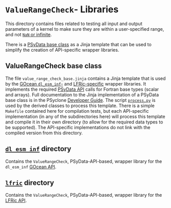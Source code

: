 # ``ValueRangeCheck``- Libraries

This directory contains files related to testing all input and output
parameters of a kernel to make sure they are within a user-specified range,
and not [``NaN`` or infinite](
https://psyclone.readthedocs.io/en/latest/user_guide/psy_data.html#psydata-value-range-check).

There is a [PSyData base class](
https://psyclone.readthedocs.io/en/latest/developer_guide/psy_data.html#psydata-base-class)
as a Jinja template that can be used to simplify the creation of API-specific
wrapper libraries.

## ValueRangeCheck base class

The file ``value_range_check_base.jinja`` contains a Jinja template that is used
by the [GOcean ``dl_esm_inf``-](./dl_esm_inf/README.md) and [LFRic-specific](
./lfric/README.md) wrapper libraries. It implements the required [PSyData API](
https://psyclone.readthedocs.io/en/latest/user_guide/psy_data.html) calls for
Fortran base types (scalar and arrays).
Full documentation to the Jinja implementation of a PSyData base class is
in the PSyclone [Developer Guide](
https://psyclone.readthedocs.io/en/latest/developer_guide/psy_data.html#jinja).
The script [``process.py``](./../README.md#psydata-base-class) is used by the
derived classes to process this template. There is a simple ``Makefile``
contained here for compilation tests, but each API-specific implementation (in
any of the subdirectories here) will process this template and compile it in
their own directory (to allow for the required data types to be supported).
The API-specific implementations do not link with the compiled version from
this directory.

## [``dl_esm_inf``](./dl_esm_inf) directory

Contains the ``ValueRangeCheck``, PSyData-API-based, wrapper library for the
``dl_esm_inf`` [GOcean API](
https://psyclone.readthedocs.io/en/latest/user_guide/gocean1p0.html).

## [``lfric``](./lfric) directory

Contains the ``ValueRangeCheck``, PSyData-API-based, wrapper library for the
[LFRic API](
https://psyclone.readthedocs.io/en/latest/user_guide/lfric.html).

<!--
## Licence

-------------------------------------------------------------------------------

BSD 3-Clause License

Copyright (c) 2024-2025, Science and Technology Facilities Council.
All rights reserved.

Redistribution and use in source and binary forms, with or without
modification, are permitted provided that the following conditions are met:

* Redistributions of source code must retain the above copyright notice, this
  list of conditions and the following disclaimer.

* Redistributions in binary form must reproduce the above copyright notice,
  this list of conditions and the following disclaimer in the documentation
  and/or other materials provided with the distribution.

* Neither the name of the copyright holder nor the names of its
  contributors may be used to endorse or promote products derived from
  this software without specific prior written permission.

THIS SOFTWARE IS PROVIDED BY THE COPYRIGHT HOLDERS AND CONTRIBUTORS
"AS IS" AND ANY EXPRESS OR IMPLIED WARRANTIES, INCLUDING, BUT NOT
LIMITED TO, THE IMPLIED WARRANTIES OF MERCHANTABILITY AND FITNESS
FOR A PARTICULAR PURPOSE ARE DISCLAIMED. IN NO EVENT SHALL THE
COPYRIGHT HOLDER OR CONTRIBUTORS BE LIABLE FOR ANY DIRECT, INDIRECT,
INCIDENTAL, SPECIAL, EXEMPLARY, OR CONSEQUENTIAL DAMAGES (INCLUDING,
BUT NOT LIMITED TO, PROCUREMENT OF SUBSTITUTE GOODS OR SERVICES;
LOSS OF USE, DATA, OR PROFITS; OR BUSINESS INTERRUPTION) HOWEVER
CAUSED AND ON ANY THEORY OF LIABILITY, WHETHER IN CONTRACT, STRICT
LIABILITY, OR TORT (INCLUDING NEGLIGENCE OR OTHERWISE) ARISING IN
ANY WAY OUT OF THE USE OF THIS SOFTWARE, EVEN IF ADVISED OF THE
POSSIBILITY OF SUCH DAMAGE.

-------------------------------------------------------------------------------
Authors: J. Henrichs, Bureau of Meteorology,
-->
